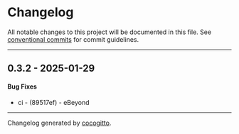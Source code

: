# Changelog
All notable changes to this project will be documented in this file. See [conventional commits](https://www.conventionalcommits.org/) for commit guidelines.

- - -
## 0.3.2 - 2025-01-29
#### Bug Fixes
- ci - (89517ef) - eBeyond

- - -

Changelog generated by [cocogitto](https://github.com/cocogitto/cocogitto).